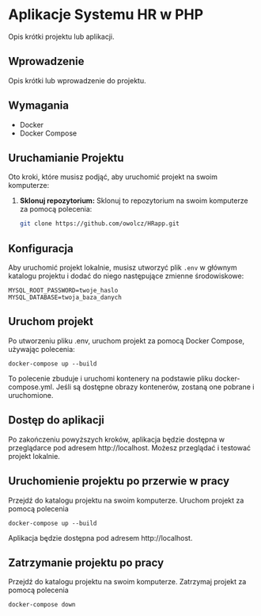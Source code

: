 # Aplikacje Systemu HR w PHP
Opis krótki projektu lub aplikacji.

## Wprowadzenie
Opis krótki lub wprowadzenie do projektu.

## Wymagania

- Docker
- Docker Compose

## Uruchamianie Projektu

Oto kroki, które musisz podjąć, aby uruchomić projekt na swoim komputerze:

1. **Sklonuj repozytorium:** Sklonuj to repozytorium na swoim komputerze za pomocą polecenia:

   ```bash
   git clone https://github.com/owolcz/HRapp.git

## Konfiguracja

Aby uruchomić projekt lokalnie, musisz utworzyć plik `.env` w głównym katalogu projektu i dodać do niego następujące zmienne środowiskowe:

```plaintext
MYSQL_ROOT_PASSWORD=twoje_haslo
MYSQL_DATABASE=twoja_baza_danych
```

## Uruchom projekt 
Po utworzeniu pliku .env, uruchom projekt za pomocą Docker Compose, używając polecenia:

```
docker-compose up --build
```
To polecenie zbuduje i uruchomi kontenery na podstawie pliku docker-compose.yml. Jeśli są dostępne obrazy kontenerów, zostaną one pobrane i uruchomione.

## Dostęp do aplikacji
Po zakończeniu powyższych kroków, aplikacja będzie dostępna w przeglądarce pod adresem http://localhost. Możesz przeglądać i testować projekt lokalnie.





## Uruchomienie projektu po przerwie w pracy
Przejdź do katalogu projektu na swoim komputerze.
Uruchom projekt za pomocą polecenia 
````
docker-compose up --build
````
Aplikacja będzie dostępna pod adresem http://localhost.
## Zatrzymanie projektu po pracy
Przejdź do katalogu projektu na swoim komputerze.
Zatrzymaj projekt za pomocą polecenia 
````
docker-compose down
````